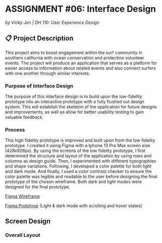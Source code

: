 # ASSIGNMENT #06: Interface Design
_by Vicky Jen | DH 110: User Experience Design_

## 📋 Project Description

This project aims to boost engagement within the surf community in southern california with ocean conservation and protection volunteer events. The project will produce an application that serves as a platform for easier access to information about related events and also connect surfers with one another through similar interests. 

### Purpose of Interface Design
The purpose of this interface design is to build upon the low-fidelity prototype into an interactive prototype with a fully flushed out design system. This will establish the skeleton of the application for future designs and improvements, as well as allow for better usability testing to gain valuable feedback. 

### Process
This high fidelity prototype is improved and built upon from the low fidelity prototype. I created it using Figma with a Iphone 13 Pro Max screen size (428x926px). By using the screens of the low fidelity prototype, I first determined the structure and layout of the application by using rows and columns as design guide. Then, I experimented with different typographies and shape variations. Following, I developed a color palette for both light and dark mode. And finally, I used a color contrast checker to ensure the color palette was legible and readable to the user before designing the final prototype of the chosen wireframe. Both dark and light modes were designed for the final prototype. 

[Figma Wireframe](https://www.figma.com/file/YZFMiLIPOr4Ci9PMrCeFs5/DH-110-Prototype---Assignment-06?node-id=0%3A1) 

[Figma Prototype](https://www.figma.com/proto/YZFMiLIPOr4Ci9PMrCeFs5/DH-110-Prototype---Assignment-06?page-id=0%3A1&node-id=12%3A677&viewport=-453%2C-130%2C0.17&scaling=scale-down&starting-point-node-id=12%3A677&show-proto-sidebar=1) (Light & dark mode with scrolling and hover states)

## Screen Design 

### Overall Layout



